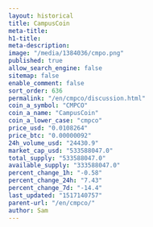 ```yaml
---
layout: historical
title: CampusCoin
meta-title: 
h1-title: 
meta-description: 
image: "/media/1384036/cmpo.png"
published: true
allow_search_engine: false
sitemap: false
enable_comment: false
sort_order: 636
permalink: "/en/cmpco/discussion.html"
coin_a_symbol: "CMPCO"
coin_a_name: "CampusCoin"
coin_a_lower_case: "cmpco"
price_usd: "0.0108264"
price_btc: "0.00000092"
24h_volume_usd: "24430.9"
market_cap_usd: "533588047.0"
total_supply: "533588047.0"
available_supply: "333588047.0"
percent_change_1h: "-0.58"
percent_change_24h: "7.43"
percent_change_7d: "-14.4"
last_updated: "1517140757"
parent-url: "/en/cmpco/"
author: Sam
---
```


